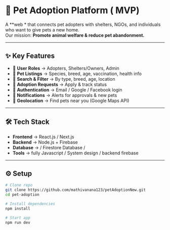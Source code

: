 # 🐾 Pet Adoption Platform  ( MVP)

A **web * that connects pet adopters with shelters, NGOs, and individuals who want to give pets a new home.  
Our mission: **Promote animal welfare & reduce pet abandonment.**

---

## ✨ Key Features

- 👤 **User Roles** → Adopters, Shelters/Owners, Admin  
- 🐶 **Pet Listings** → Species, breed, age, vaccination, health info  
- 🔎 **Search & Filter** → By type, breed, age, location  
- 📝 **Adoption Requests** → Apply & track status  
- 🔐 **Authentication** → Email / Google / Facebook login  
- 🔔 **Notifications** → Alerts for approvals & new pets  
- 📍 **Geolocation** → Find pets near you (Google Maps API)  

---

## 🛠️ Tech Stack

- **Frontend** → React.js / Next.js  
- **Backend** → Node.js +  Firebase  
- **Database** → / Firestore Database / 
- **Tools** →  fully Javascript  / System design / backend firebase

---

## ⚙️ Setup

```bash
# Clone repo
git clone https://github.com/mathivanana123/petAdoptionNew.git
cd pet-adoption

# Install dependencies
npm install

# Start app
npm run dev

